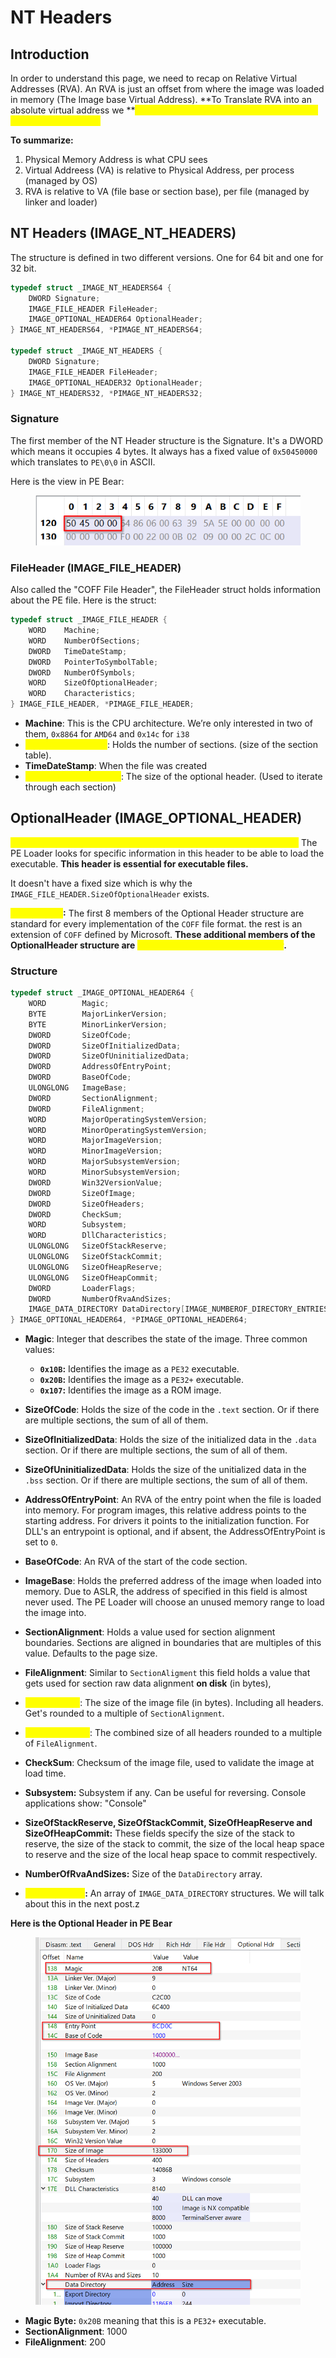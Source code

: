 # NT Headers



## Introduction

In order to understand this page, we need to recap on Relative Virtual Addresses (RVA). An RVA is just an offset from where the image was loaded in memory (The Image base Virtual Address). **To Translate RVA into an absolute virtual address we **<mark style="color:yellow;">**add the value of the RVA to the value of the Image Base Address.**</mark>

**To summarize:**

1. Physical Memory Address is what CPU sees
2. Virtual Addreess (VA) is relative to Physical Address, per process (managed by OS)
3. RVA is relative to VA (file base or section base), per file (managed by linker and loader)



## NT Headers (IMAGE\_NT\_HEADERS)

The structure is defined in two different versions. One for 64 bit and one for 32 bit.

```c
typedef struct _IMAGE_NT_HEADERS64 {
    DWORD Signature;
    IMAGE_FILE_HEADER FileHeader;
    IMAGE_OPTIONAL_HEADER64 OptionalHeader;
} IMAGE_NT_HEADERS64, *PIMAGE_NT_HEADERS64;

typedef struct _IMAGE_NT_HEADERS {
    DWORD Signature;
    IMAGE_FILE_HEADER FileHeader;
    IMAGE_OPTIONAL_HEADER32 OptionalHeader;
} IMAGE_NT_HEADERS32, *PIMAGE_NT_HEADERS32;
```

### Signature

The first member of the NT Header structure is the Signature. It's a DWORD which means it occupies 4 bytes. It always has a fixed value of `0x50450000` which translates to `PE\0\0` in ASCII.

Here is the view in PE Bear:

<figure><img src="../../../.gitbook/assets/image (4) (1) (1).png" alt=""><figcaption></figcaption></figure>



### FileHeader (IMAGE\_FILE\_HEADER)

Also called the "COFF File Header", the FileHeader struct holds information about the PE file. Here is the struct:

```c
typedef struct _IMAGE_FILE_HEADER {
    WORD    Machine;
    WORD    NumberOfSections;
    DWORD   TimeDateStamp;
    DWORD   PointerToSymbolTable;
    DWORD   NumberOfSymbols;
    WORD    SizeOfOptionalHeader;
    WORD    Characteristics;
} IMAGE_FILE_HEADER, *PIMAGE_FILE_HEADER;
```

* **Machine**: This is the CPU architecture. We’re only interested in two of them, `0x8864` for `AMD64` and `0x14c` for `i38`
* <mark style="color:yellow;">**NumberOfSections**</mark>: Holds the number of sections. (size of the section table).
* **TimeDateStamp**: When the file was created
* <mark style="color:yellow;">**SizeOfOptionalHeader**</mark>: The size of the optional header. (Used to iterate through each section)



## OptionalHeader (IMAGE\_OPTIONAL\_HEADER)

<mark style="color:yellow;">The Optional Header is the most important header of the NT Headers.</mark> The PE Loader looks for specific information in this header to be able to load the executable. **This header is essential for executable files.**

It doesn't have a fixed size which is why the `IMAGE_FILE_HEADER.SizeOfOptionalHeader` exists.

<mark style="color:yellow;">**IMPORTANT**</mark>**:** The first 8 members of the Optional Header structure are standard for every implementation of the `COFF` file format. the rest is an extension of `COFF` defined by Microsoft. **These additional members of the OptionalHeader structure are **<mark style="color:yellow;">**needed by the PE loader and linker**</mark>**.**



### Structure

```c
typedef struct _IMAGE_OPTIONAL_HEADER64 {
    WORD        Magic;
    BYTE        MajorLinkerVersion;
    BYTE        MinorLinkerVersion;
    DWORD       SizeOfCode;
    DWORD       SizeOfInitializedData;
    DWORD       SizeOfUninitializedData;
    DWORD       AddressOfEntryPoint;
    DWORD       BaseOfCode;
    ULONGLONG   ImageBase;
    DWORD       SectionAlignment;
    DWORD       FileAlignment;
    WORD        MajorOperatingSystemVersion;
    WORD        MinorOperatingSystemVersion;
    WORD        MajorImageVersion;
    WORD        MinorImageVersion;
    WORD        MajorSubsystemVersion;
    WORD        MinorSubsystemVersion;
    DWORD       Win32VersionValue;
    DWORD       SizeOfImage;
    DWORD       SizeOfHeaders;
    DWORD       CheckSum;
    WORD        Subsystem;
    WORD        DllCharacteristics;
    ULONGLONG   SizeOfStackReserve;
    ULONGLONG   SizeOfStackCommit;
    ULONGLONG   SizeOfHeapReserve;
    ULONGLONG   SizeOfHeapCommit;
    DWORD       LoaderFlags;
    DWORD       NumberOfRvaAndSizes;
    IMAGE_DATA_DIRECTORY DataDirectory[IMAGE_NUMBEROF_DIRECTORY_ENTRIES];
} IMAGE_OPTIONAL_HEADER64, *PIMAGE_OPTIONAL_HEADER64;
```



*   **Magic**: Integer that describes the state of the image. Three common values:

    * **`0x10B`:** Identifies the image as a `PE32` executable.
    * **`0x20B`:** Identifies the image as a `PE32+` executable.
    * **`0x107`:** Identifies the image as a ROM image.


* **SizeOfCode**: Holds the size of the code in the `.text` section. Or if there are multiple sections, the sum of all of them.
* **SizeOfInitializedData**: Holds the size of the initialized data in the `.data` section. Or if there are multiple sections, the sum of all of them.
* **SizeOfUninitializedData**: Holds the size of the unitialized data in the `.bss` section. Or if there are multiple sections, the sum of all of them.
* **AddressOfEntryPoint**: An RVA of the entry point when the file is loaded into memory. For program images, this relative address points to the starting address. For drivers it points to the initialization function. For DLL's an entrypoint is optional, and if absent, the AddressOfEntryPoint is set to `0`.
* **BaseOfCode**: An RVA of the start of the code section.
* **ImageBase**: Holds the preferred address of the image when loaded into memory. Due to ASLR, the address of specified in this field is almost never used. The PE Loader will choose an unused memory range to load the image into.
* **SectionAlignment**: Holds a value used for section alignment boundaries. Sections are aligned in boundaries that are multiples of this value. Defaults to the page size.
* **FileAlignment**: Similar to `SectionAligment` this field holds a value that gets used for section raw data alignment **on disk** (in bytes),
* <mark style="color:yellow;">**SizeOfImage**</mark>: The size of the image file (in bytes). Including all headers. Get's rounded to a multiple of `SectionAlignment`.
* <mark style="color:yellow;">**SizeOfHeaders**</mark>: The combined size of all headers rounded to a multiple of `FileAlignment`.
* **CheckSum**: Checksum of the image file, used to validate the image at load time.
* **Subsystem:** Subsystem if any. Can be useful for reversing. Console applications show: "Console"
* **SizeOfStackReserve, SizeOfStackCommit, SizeOfHeapReserve and SizeOfHeapCommit:** These fields specify the size of the stack to reserve, the size of the stack to commit, the size of the local heap space to reserve and the size of the local heap space to commit respectively.
* **NumberOfRvaAndSizes:** Size of the `DataDirectory` array.
* <mark style="color:yellow;">**DataDirectory**</mark>**:** An array of `IMAGE_DATA_DIRECTORY` structures. We will talk about this in the next post.z

**Here is the Optional Header in PE Bear**

<figure><img src="../../../.gitbook/assets/image (2) (1) (1) (1) (1).png" alt=""><figcaption></figcaption></figure>

* **Magic Byte:** `0x20B` meaning that this is a `PE32+` executable.
* **SectionAlignment**: 1000
* **FileAlignment**: 200


